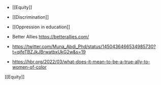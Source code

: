   - [[Equity]]
  - [[Discrimination]]
  - [[Oppression in education]]

  - Better Allies https://betterallies.com/

  - https://twitter.com/Muna_Abdi_Phd/status/1450436466534985730?t=qifeTBZJkJBrwatbxUkG2w&s=19
  - https://hbr.org/2022/03/what-does-it-mean-to-be-a-true-ally-to-women-of-color

[[Equity]]